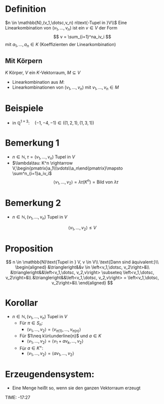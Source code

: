 
# Definition
$n \in \mathbb{N},(v_1,\dotsc,v_n) n\text{-Tupel in }V\\$
Eine Linearkombination von $(v_1,\dotsc,v_n)$ ist ein $v\in V$ der Form
$$
v = \sum_{i=1}^na_iv_i
$$
mit $a_1,\dotsc,a_n \in K$ (Koeffizienten der Linearkombination)
## Mit Körpern
$K$ Körper, $V$ ein $K$-Vektorraum, $M \subseteq V$
- Linearkombination aus $M$:
- Linearkombinationen von $(v_1, \dotsc, v_n)$ mit $v_1,\dotsc, v_n \in M$

# Beispiele
- in $\mathbb{Q}^{1\times3}: \quad(-1,-4,-1)\in((1,2,1),(1,3,1))$

# Bemerkung 1
- $n \in \mathbb{N}, \tau = (v_1,\dotsc,v_n)$ Tupel in $V$
- $\lambda\tau: K^n \rightarrow V,\begin{pmatrix}a_1\\\vdots\\a_n\end{pmatrix}\mapsto \sum^n_{i=1}a_iv_i$
$$
    \left<v_1,\dotsc, v_2\right> = \lambda\tau(K^n) = \text{Bild von }\lambda\tau
$$

# Bemerkung 2
- $n \in \mathbb{N}, (v_1,\dotsc,v_n)$ Tupel in $V$

$$
    \left<v_1,\dotsc, v_2\right>\leq V
$$
# Proposition
$$
    n \in \mathbb{N}\text{Tupel in } V, v \in V\\
    \text{Dann sind äquivalent:}\\
    \begin{aligned}
        &\triangleright&&v \in \left<v_1,\dotsc, v_2\right>&\\
        &\triangleright&&\left<v_1,\dotsc, v_2,v\right> \subseteq \left<v_1,\dotsc, v_2\right>&\\
        &\triangleright&&\left<v_1,\dotsc, v_2,v\right> = \left<v_1,\dotsc, v_2\right>&\\
    \end{aligned}
$$
# Korollar
- $n \in \mathbb{N}, (v_1,\dotsc,v_n)$ Tupel in $V$
  - Für $\pi \in S_n:$
    - $\left<v_1,\dotsc, v_2\right> = \left<v_{\pi(1)},\dotsc, v_{\pi(n)}\right>$
  - Für $1\neq k\in\underline{n}$ und $a \in K$
    - $\left<v_1,\dotsc, v_2\right>=\left<v_1+av_k,\dotsc, v_2\right>$
  - Für $a \in K^\times:$
    - $\left<v_1,\dotsc, v_2\right>=\left<av_1,\dotsc, v_2\right>$

# Erzeugendensystem:
- Eine Menge heißt so, wenn sie den ganzen Vektorraum erzeugt

TIME: -17:27
